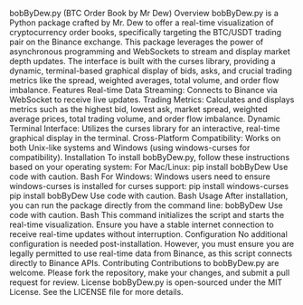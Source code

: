 bobByDew.py (BTC Order Book by Mr Dew)
Overview
bobByDew.py is a Python package crafted by Mr. Dew to offer a real-time visualization of cryptocurrency order books, specifically targeting the BTC/USDT trading pair on the Binance exchange. This package leverages the power of asynchronous programming and WebSockets to stream and display market depth updates. The interface is built with the curses library, providing a dynamic, terminal-based graphical display of bids, asks, and crucial trading metrics like the spread, weighted averages, total volume, and order flow imbalance.
Features
Real-time Data Streaming: Connects to Binance via WebSocket to receive live updates.
Trading Metrics: Calculates and displays metrics such as the highest bid, lowest ask, market spread, weighted average prices, total trading volume, and order flow imbalance.
Dynamic Terminal Interface: Utilizes the curses library for an interactive, real-time graphical display in the terminal.
Cross-Platform Compatibility: Works on both Unix-like systems and Windows (using windows-curses for compatibility).
Installation
To install bobByDew.py, follow these instructions based on your operating system:
For Mac/Linux:
pip install bobByDew
Use code with caution.
Bash
For Windows:
Windows users need to ensure windows-curses is installed for curses support:
pip install windows-curses
pip install bobByDew
Use code with caution.
Bash
Usage
After installation, you can run the package directly from the command line:
bobByDew
Use code with caution.
Bash
This command initializes the script and starts the real-time visualization. Ensure you have a stable internet connection to receive real-time updates without interruption.
Configuration
No additional configuration is needed post-installation. However, you must ensure you are legally permitted to use real-time data from Binance, as this script connects directly to Binance APIs.
Contributing
Contributions to bobByDew.py are welcome. Please fork the repository, make your changes, and submit a pull request for review.
License
bobByDew.py is open-sourced under the MIT License. See the LICENSE file for more details.